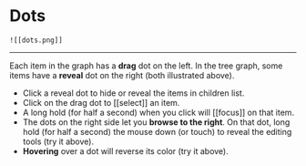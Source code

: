 # Dots

	![[dots.png]]    
  

---
Each item in the graph has a **drag** dot on the left. In the tree graph, some items have a **reveal** dot on the right (both illustrated above).

- Click a reveal dot to hide or reveal the items in children list.
- Click on the drag dot to [[select]] an item.
- A long hold (for half a second) when you click will [[focus]] on that item.
- The dots on the right side let you **browse to the right**. On that dot, long hold (for half a second) the mouse down (or touch) to reveal the editing tools (try it above).
- **Hovering** over a dot will reverse its color (try it above).